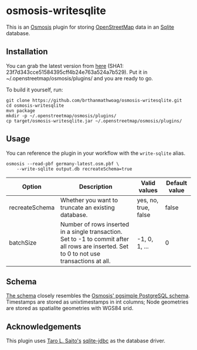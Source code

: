 # osmosis-writesqlite

This is an [Osmosis](http://wiki.openstreetmap.org/wiki/Osmosis) plugin for storing [OpenStreetMap](https://wiki.openstreetmap.org/wiki/Main_Page) data in an [Sqlite](https://www.sqlite.org/) database.

## Installation

You can grab the latest version from [here](https://drive.google.com/file/d/0B_sU33gr527ZRXh2dXNQajRLX2c/view?usp=sharing) (SHA1: 23f7d343cce51584395cff4b24e763a524a7b529). Put it in ~/.openstreetmap/osmosis/plugins/ and you are ready to go.

To build it yourself, run:

```
git clone https://github.com/brthanmathwoag/osmosis-writesqlite.git
cd osmosis-writesqlite
mvn package
mkdir -p ~/.openstreetmap/osmosis/plugins/
cp target/osmosis-writesqlite.jar ~/.openstreetmap/osmosis/plugins/
```

## Usage

You can reference the plugin in your workflow with the `write-sqlite` alias.

```
osmosis --read-pbf germany-latest.osm.pbf \
    --write-sqlite output.db recreateSchema=true
```

| Option         | Description                                                                                                                                | Valid values         | Default value |
| -------------- | ------------------------------------------------------------------------------------------------------------------------------------------ | -------------------- | ------------- |
| recreateSchema | Whether you want to truncate an existing database.                                                                                         | yes, no, true, false | false         |
| batchSize      | Number of rows inserted in a single transaction. Set to -1 to commit after all rows are inserted. Set to 0 to not use transactions at all. | -1, 0, 1, ...        | 0             |

## Schema

[The schema](https://github.com/brthanmathwoag/osmosis-writesqlite/blob/master/src/main/resources/scripts/00-create-schema.sql) closely resembles the [Osmosis' pgsimple PostgreSQL schema](https://github.com/openstreetmap/osmosis/blob/master/package/script/pgsimple_schema_0.6.sql). Timestamps are stored as unixtimestamps in int columns; Node geometries are stored as spatialite geometries with WGS84 srid.

## Acknowledgements

This plugin uses [Taro L. Saito's](http://xerial.org) [sqlite-jdbc](https://github.com/xerial/sqlite-jdbc) as the database driver.


